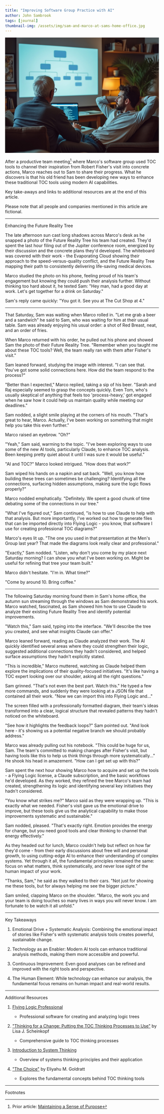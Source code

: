 ```yaml
---
title: "Improving Software Group Practice with AI"
author: John Sambrook
tags: [journal]
thumbnail-img: /assets/img/sam-and-marco-at-sams-home-office.jpg
---
```


![Sam and Marco](/assets/img/sam-and-marco-at-sams-home-office.jpg)

<!-- [Audio Discussion](https://common-sense.com/assets/files/sam-marco-ai-tools.mp3) -->

After a productive team meeting[^1] where Marco's software group used
TOC tools to channel their inspiration from Robert Fisher's visit into
concrete actions, Marco reaches out to Sam to share their
progress. What he discovers is that his old friend has been developing
new ways to enhance these traditional TOC tools using modern AI
capabilities.

Key take-aways and links to additional resources are at the end of
this article.

Please note that all people and companies mentioned in this article
are fictional.



***

Enhancing the Future Reality Tree

The late afternoon sun cast long shadows across Marco's desk as he
snapped a photo of the Future Reality Tree his team had
created. They'd spent the last hour filing out of the Jupiter
conference room, energized by their discussion and the concrete plans
they'd developed. The whiteboard was covered with their work - the
Evaporating Cloud showing their approach to the speed-versus-quality
conflict, and the Future Reality Tree mapping their path to
consistently delivering life-saving medical devices.

Marco studied the photo on his phone, feeling proud of his team's
engagement but knowing they could push their analysis further. Without
thinking too hard about it, he texted Sam: "Hey man, had a good day at
work. Let's get together for a drink on Saturday."

Sam's reply came quickly: "You got it. See you at The Cut Shop at 4."

***

That Saturday, Sam was waiting when Marco rolled in. "Let me grab a
beer and a sandwich" he said to Sam, who was waiting for him at their
usual table. Sam was already enjoying his usual order: a shot of Red
Breast, neat, and an order of fries.

When Marco returned with his order, he pulled out his phone and showed
Sam the photo of their Future Reality Tree. "Remember when you taught
me about these TOC tools? Well, the team really ran with them after
Fisher's visit."

Sam leaned forward, studying the image with interest. "I can see
that. You've got some solid connections here. How did the team respond
to the process?"

"Better than I expected," Marco replied, taking a sip of his
beer. "Sarah and Raj especially seemed to grasp the concepts
quickly. Even Tom, who's usually skeptical of anything that feels too
'process-heavy,' got engaged when he saw how it could help us maintain
quality while meeting our deadlines."

Sam nodded, a slight smile playing at the corners of his
mouth. "That's great to hear, Marco. Actually, I've been working on
something that might help you take this even further."

Marco raised an eyebrow. "Oh?"

"Yeah," Sam said, warming to the topic. "I've been exploring ways to
use some of the new AI tools, particularly Claude, to enhance TOC
analysis. Been keeping pretty quiet about it until I was sure it would
be useful."

"AI and TOC?" Marco looked intrigued. "How does that work?"

Sam wiped his hands on a napkin and sat back. "Well, you know how
building these trees can sometimes be challenging? Identifying all the
connections, surfacing hidden assumptions, making sure the logic flows
properly?"

Marco nodded emphatically. "Definitely. We spent a good chunk of time
debating some of the connections in our tree."

"What I've figured out," Sam continued, "is how to use Claude to help
with that analysis. But more importantly, I've worked out how to
generate files that can be imported directly into Flying Logic - you
know, that software I use for creating professional TOC diagrams?"

Marco's eyes lit up. "The one you used in that presentation at the
Men's Group last year? That made the diagrams look really clear and
professional."

"Exactly," Sam nodded. "Listen, why don't you come by my place next
Saturday morning? I can show you what I've been working on. Might be
useful for refining that tree your team built."

Marco didn't hesitate. "I'm in. What time?"

"Come by around 10. Bring coffee."

***

The following Saturday morning found them in Sam's home office, the
autumn sun streaming through the windows as Sam demonstrated his
work. Marco watched, fascinated, as Sam showed him how to use Claude
to analyze their existing Future Reality Tree and identify potential
improvements.

"Watch this," Sam said, typing into the interface. "We'll describe the
tree you created, and see what insights Claude can offer."

Marco leaned forward, reading as Claude analyzed their work. The AI
quickly identified several areas where they could strengthen their
logic, suggested additional connections they hadn't considered, and
helped surface assumptions they hadn't explicitly stated.

"This is incredible," Marco muttered, watching as Claude helped them
explore the implications of their quality-focused initiatives. "It's
like having a TOC expert looking over our shoulder, asking all the
right questions."

Sam grinned. "That's not even the best part. Watch this." He typed a
few more commands, and suddenly they were looking at a JSON file that
contained all their work. "Now we can import this into Flying Logic
and..."

The screen filled with a professionally formatted diagram, their
team's ideas transformed into a clear, logical structure that revealed
patterns they hadn't noticed on the whiteboard.

"See how it highlights the feedback loops?" Sam pointed out. "And look
here - it's showing us a potential negative branch we should probably
address."

Marco was already pulling out his notebook. "This could be huge for
us, Sam. The team's committed to making changes after Fisher's visit,
but having tools like this to help us think things through more
systematically..." He shook his head in amazement. "How can I get set
up with this?"

Sam spent the next hour showing Marco how to acquire and set up the
tools - a Flying Logic license, a Claude subscription, and the basic
workflows he'd developed. As they worked, they refined the tree
Marco's team had created, strengthening its logic and identifying
several key initiatives they hadn't considered.

"You know what strikes me?" Marco said as they were wrapping up. "This
is exactly what we needed. Fisher's visit gave us the emotional drive
to improve, but these tools give us the analytical capability to make
those improvements systematic and sustainable."

Sam nodded, pleased. "That's exactly right. Emotion provides the
energy for change, but you need good tools and clear thinking to
channel that energy effectively."

As they headed out for lunch, Marco couldn't help but reflect on how
far they'd come - from their early discussions about free will and
personal growth, to using cutting-edge AI to enhance their
understanding of complex systems. Yet through it all, the fundamental
principles remained the same: focus on what matters, think
systematically, and never lose sight of the human impact of your work.

"Thanks, Sam," he said as they walked to their cars. "Not just for
showing me these tools, but for always helping me see the bigger
picture."

Sam smiled, clapping Marco on the shoulder. "Marco, the work you and
your team is doing touches so many lives in ways you will never know.
I am fortunate to be watch it all unfold."

***

Key Takeaways

1. Emotional Drive + Systematic Analysis: Combining the emotional
   impact of stories like Fisher's with systematic analysis tools
   creates powerful, sustainable change.

2. Technology as an Enabler: Modern AI tools can enhance traditional
   analysis methods, making them more accessible and powerful.

3. Continuous Improvement: Even good analyses can be refined and
   improved with the right tools and perspective.

4. The Human Element: While technology can enhance our analysis, the
   fundamental focus remains on human impact and real-world results.

***

Additional Resources

1. [Flying Logic Professional](https://flyinglogic.com/)
   - Professional software for creating and analyzing logic trees

2. ["Thinking for a Change: Putting the TOC Thinking Processes to
   Use"](https://www.amazon.com/Thinking-Change-Putting-Processes-Use/dp/1574440632)
   by Lisa J. Scheinkopf
   - Comprehensive guide to TOC thinking processes

3. [Introduction to System Thinking](https://less.works/less/principles/systems-thinking.html)
   - Overview of systems thinking principles and their application

4. ["The Choice"](https://www.amazon.com/Choice-Eliyahu-M-Goldratt/dp/0884271900) by Eliyahu M. Goldratt
   - Explores the fundamental concepts behind TOC thinking tools

***

Footnotes

[^1]: Prior article: [Maintaining a Sense of Purpose](https://common-sense.com/blog/keeping-a-sense-of-purpose)

